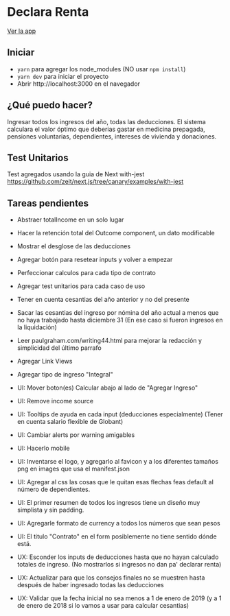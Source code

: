 # Declara Renta
[Ver la app](https://declaracion-de-renta.now.sh/)

## Iniciar
* `yarn` para agregar los node_modules (NO usar `npm install`)
* `yarn dev` para iniciar el proyecto
* Abrir http://localhost:3000 en el navegador

## ¿Qué puedo hacer?
Ingresar todos los ingresos del año, todas las deducciones. El sistema calculara el valor óptimo que deberias gastar en medicina prepagada, pensiones voluntarias, dependientes, intereses de vivienda y donaciones.

## Test Unitarios
Test agregados usando la guia de Next with-jest https://github.com/zeit/next.js/tree/canary/examples/with-jest

## Tareas pendientes
* Abstraer totalIncome en un solo lugar
* Hacer la retención total del Outcome component, un dato modificable
* Mostrar el desglose de las deducciones
* Agregar botón para resetear inputs y volver a empezar
* Perfeccionar calculos para cada tipo de contrato
* Agregar test unitarios para cada caso de uso
* Tener en cuenta cesantias del año anterior y no del presente
* Sacar las cesantias del ingreso por nómina del año actual a menos que no haya trabajado hasta diciembre 31 (En ese caso si fueron ingresos en la liquidación)
* Leer paulgraham.com/writing44.html para mejorar la redacción y simplicidad del último parrafo
* Agregar Link Views
* Agregar tipo de ingreso "Integral"

* UI: Mover boton(es) Calcular abajo al lado de "Agregar Ingreso"
* UI: Remove income source
* UI: Tooltips de ayuda en cada input (deducciones especialmente) (Tener en cuenta salario flexible de Globant)
* UI: Cambiar alerts por warning amigables
* UI: Hacerlo mobile
* UI: Inventarse el logo, y agregarlo al favicon y a los diferentes tamaños png en images que usa el manifest.json
* UI: Agregar al css las cosas que le quitan esas flechas feas default al número de dependientes.
* UI: El primer resumen de todos los ingresos tiene un diseño muy simplista y sin padding.
* UI: Agregarle formato de currency a todos los números que sean pesos
* UI: El titulo "Contrato" en el form posiblemente no tiene sentido dónde está.

* UX: Esconder los inputs de deducciones hasta que no hayan calculado totales de ingreso. (No mostrarlos si ingresos no dan pa' declarar renta)
* UX: Actualizar para que los consejos finales no se muestren hasta después de haber ingresado todas las deducciones
* UX: Validar que la fecha inicial no sea menos a 1 de enero de 2019 (y a 1 de enero de 2018 si lo vamos a usar para calcular cesantias)
